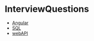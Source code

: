 # InterviewQuestions

* [Angular](https://github.com/DeekshaPandit/InterviewQuestions/blob/master/Angular.md)
* [SQL](https://github.com/DeekshaPandit/InterviewQuestions/blob/master/SQL.md)
* [webAPI](https://github.com/DeekshaPandit/InterviewQuestions/blob/master/WebAPI.md)

